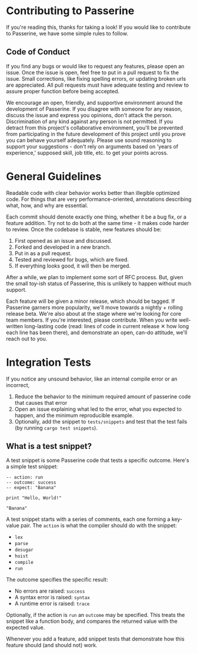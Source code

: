 # Contributing to Passerine
If you're reading this, thanks for taking a look! If you would like to contribute to Passerine, we have some simple rules to follow.

## Code of Conduct
If you find any bugs or would like to request any features, please open an issue. Once the issue is open, feel free to put in a pull request to fix the issue. Small corrections, like fixing spelling errors, or updating broken urls are appreciated. All pull requests must have adequate testing and review to assure proper function before being accepted.

We encourage an open, friendly, and supportive environment around the development of Passerine. If you disagree with someone for any reason, discuss the issue and express you opinions, don't attack the person. Discrimination of any kind against any person is not permitted. If you detract from this project's collaborative environment, you'll be prevented from participating in the future development of this project until you prove you can behave yourself adequately. Please use sound reasoning to support your suggestions - don't rely on arguments based on 'years of experience,' supposed skill, job title, etc. to get your points across.

# General Guidelines
Readable code with clear behavior works better than illegible optimized code. For things that are very performance-oriented, annotations describing what, how, and why are essential.

Each commit should denote exactly one thing, whether it be a bug fix, or a feature addition. Try not to do both at the same time - it makes code harder to review. Once the codebase is stable, new features should be:

1. First opened as an issue and discussed.
2. Forked and developed in a new branch.
3. Put in as a pull request.
4. Tested and reviewed for bugs, which are fixed.
5. If everything looks good, it will then be merged.

After a while, we plan to implement some sort of RFC process. But, given the small toy-ish status of Passerine, this is unlikely to happen without much support.

Each feature will be given a minor release, which should be tagged. If Passerine garners more popularity, we'll move towards a nightly + rolling release beta. We're also about at the stage where we're looking for core team members. If you're interested, please contribute. When you write well-written long-lasting code (read: lines of code in current release ✕ how long each line has been there), and demonstrate an open, can-do attitude, we'll reach out to you.

# Integration Tests
If you notice any unsound behavior, like an internal compile error or an incorrect,

1. Reduce the behavior to the minimum required amount of passerine code that causes that error
2. Open an issue explaining what led to the error, what you expected to happen, and the minimum reproducible example.
3. Optionally, add the snippet to `tests/snippets` and test that the test fails (by running `cargo test snippets`).

## What is a test snippet?
A test snippet is some Passerine code that tests a specific outcome. Here's a simple test snippet:

```passerine
-- action: run
-- outcome: success
-- expect: "Banana"

print "Hello, World!"

"Banana"
```

A test snippet starts with a series of comments, each one forming a key-value pair. The `action` is what the compiler should do with the snippet:

- `lex`
- `parse`
- `desugar`
- `hoist`
- `compile`
- `run`

The outcome specifies the specific result:

- No errors are raised: `success`
- A syntax error is raised: `syntax`
- A runtime error is raised: `trace`

Optionally, if the action is `run` an `outcome` may be specified. This treats the snippet like a function body, and compares the returned value with the expected value.

Whenever you add a feature, add snippet tests that demonstrate how this feature should (and should not) work.
